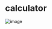 # calculator
![image](https://user-images.githubusercontent.com/87603845/201860231-26b66cef-21b5-46ba-b2bf-75ff7d671f6d.png)
